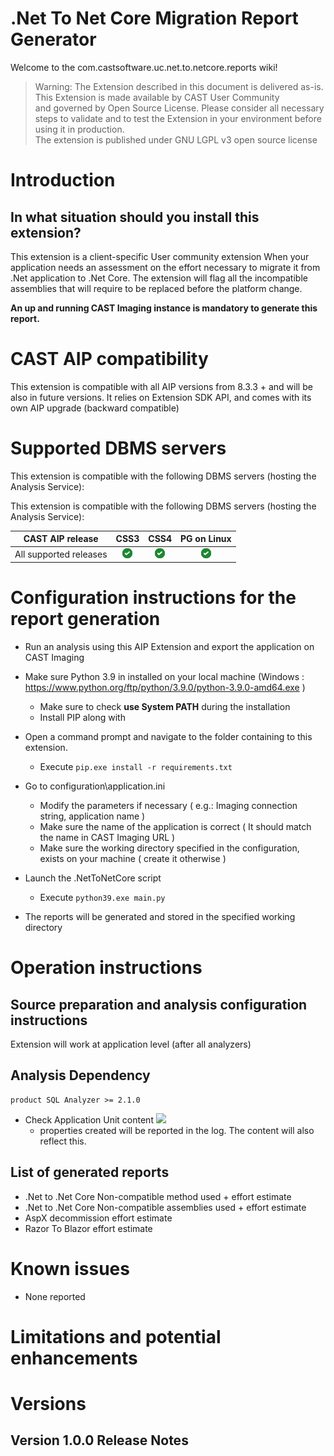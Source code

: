 # .Net To Net Core Migration Report Generator

Welcome to the com.castsoftware.uc.net.to.netcore.reports wiki!

>Warning: The Extension described in this document is delivered as-is. This Extension is made available by CAST User Community and governed by Open Source License. Please consider all necessary steps to validate and to test the Extension in your environment before using it in production.        
The extension is published under GNU LGPL v3 open source license

# Introduction

## In what situation should you install this extension?
This extension is a client-specific User community extension
When your application needs an assessment on the effort necessary to migrate it from .Net application to .Net Core.
The extension will flag all the incompatible assemblies that will require to be replaced before the platform change. 

**An up and running CAST Imaging instance is mandatory to generate this report.**

# CAST AIP compatibility

This extension is compatible with all AIP versions from 8.3.3 + and will be also in future versions.
It relies on Extension SDK API, and comes with its own AIP upgrade (backward compatible)

# Supported DBMS servers

This extension is compatible with the following DBMS servers (hosting the Analysis Service):

This extension is compatible with the following DBMS servers (hosting the Analysis Service):

| CAST AIP release       | CSS3 | CSS4 | PG on Linux|
| -----------------------|:----:|:------:|:--------: |
| All supported releases |   ![Supported](https://github.com/CAST-Extend/resourceALT/blob/master/check.png)  |    ![Supported](https://github.com/CAST-Extend/resourceALT/blob/master/check.png)   |    ![Supported](https://github.com/CAST-Extend/resourceALT/blob/master/check.png)    | 

# Configuration instructions for the report generation
- Run an analysis using this AIP Extension and export the application on CAST Imaging

- Make sure Python 3.9 in installed on your local machine (Windows : https://www.python.org/ftp/python/3.9.0/python-3.9.0-amd64.exe )
    - Make sure to check **use System PATH** during the installation
    - Install PIP along with 

- Open a command prompt and navigate to the folder containing to this extension.
    - Execute `pip.exe install -r requirements.txt`

- Go to configuration\application.ini
    - Modify the parameters if necessary ( e.g.: Imaging connection string, application name )
    - Make sure the name of the application is correct ( It should match the name in CAST Imaging URL )
    - Make sure the working directory specified in the configuration, exists on your machine ( create it otherwise )

- Launch the .NetToNetCore script 
    - Execute `python39.exe main.py`

- The reports will be generated and stored in the specified working directory



# Operation instructions

## Source preparation and analysis configuration instructions
Extension  will work  at application level (after all analyzers)

## Analysis Dependency 
    
    product SQL Analyzer >= 2.1.0
   
* Check Application Unit content
   ![](https://github.com/CAST-Extend/com.castsoftware.labs.db2Postgresqlmigration/blob/master/log.png)
  * properties created will be reported in the log. The content will also reflect this.

## List of generated reports
- .Net to .Net Core Non-compatible method used + effort estimate 
- .Net to .Net Core Non-compatible assemblies used + effort estimate 
- AspX decommission effort estimate 
- Razor To Blazor effort estimate  

# Known issues

- None reported

# Limitations and potential enhancements

# Versions

## Version 1.0.0 Release Notes
